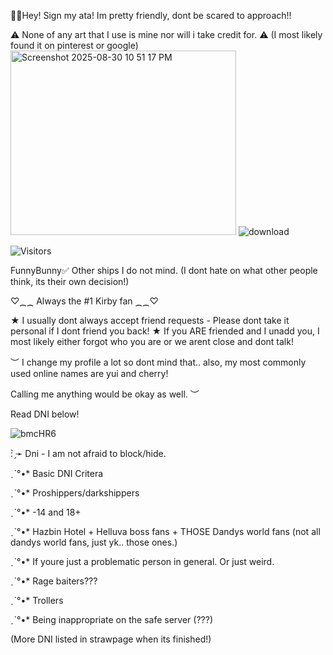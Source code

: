    🎉🤡Hey! Sign my ata! Im pretty friendly, dont be scared to approach!!
   
⚠ None of any art that I use is mine nor will i take credit for. ⚠  (I most likely found it on pinterest or google)
<img width="361" height="295" alt="Screenshot 2025-08-30 10 51 17 PM" src="https://github.com/user-attachments/assets/fe3bfffa-800e-470e-bcf8-fdbfccca902d" />
![download](https://github.com/user-attachments/assets/c03a2b2d-968a-4925-8038-bf1e6a7b93ef)


 
![Visitors](https://api.visitorbadge.io/api/visitors?path=https%3A%2F%2Fgithub.com%2Fkirby1lover&label=Supa%20cool%20people%20%3A&labelColor=%23f47373&countColor=%23ba68c8)

FunnyBunny✅ Other ships I do not mind. (I dont hate on what other people think, its their own decision!) 

 ♡⁔⁔ Always the #1 Kirby fan ⁔⁔♡
                                                                                 
   ★  I usually dont always accept friend requests - Please dont take it personal if I dont friend you back! ★ 
   If you ARE friended and I unadd you, I most likely either forgot who you are or we arent close and dont talk!
                 
   ︶ I change my profile a lot so dont mind that.. also, my most commonly used online names are yui and cherry! 
   
   Calling me anything would be okay as well. ︶

   Read DNI below! 

 
                  
![bmcHR6](https://github.com/user-attachments/assets/4a4b9863-7cae-4124-8690-aa6f235010f8)

                   


: ̗̀➛ Dni - I am not afraid to block/hide.

ˏˋ°•* Basic DNI Critera

ˏˋ°•* Proshippers/darkshippers

ˏˋ°•* -14 and 18+ 

ˏˋ°•* Hazbin Hotel + Helluva boss fans + THOSE Dandys world fans (not all dandys world fans, just yk.. those ones.)

ˏˋ°•* If youre just a problematic person in general. Or just weird. 

ˏˋ°•* Rage baiters???

ˏˋ°•* Trollers

ˏˋ°•* Being inappropriate on the safe server (???) 

(More DNI listed in strawpage when its finished!) 


